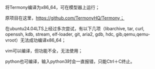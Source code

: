 将Termony编译为x86_64，可在模型器上运行；

原项目在这里，https://github.com/TermonyHQ/Termony；

在ubuntu24.04LTS上经过多次尝试，有以下几项（libarchive, tar, curl, openssh, kdb, stream, elf-loader, git, aria2, gdb, hdc, gib,qemu,qemu-vroot）无法成功编译x86_64；

vim可以编译，但功能不全，无法使用；

python也可编译，输入python3时会一直报错，只能Ctrl＋C终止。
